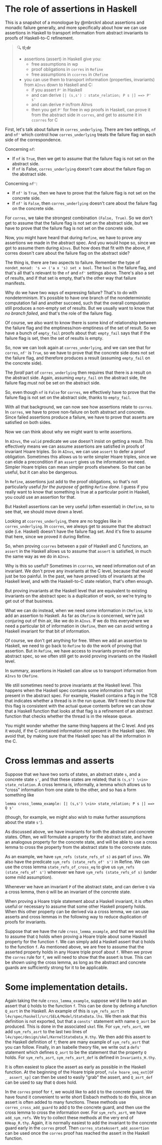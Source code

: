 <!--
     Copyright 2021, Data61, CSIRO (ABN 41 687 119 230)

     SPDX-License-Identifier: CC-BY-SA-4.0
-->

# The role of assertions in Haskell

This is a snapshot of a monologue by @mbrcknl about assertions and monadic failure generally, and more specifically about how we can use assertions in Haskell to transport information from abstract invariants to proofs of Haskell-to-C refinement.

> :mag: **tl;dr**
> * assertions (assert) in Haskell give you:
>   * free assumptions in wp
>   * proof obligations in `corres` in `Refine`
>   * free assumptions in `ccorres` in `CRefine`
> * you can use them to transport information (properties, invariants) from `AInvs` down to Haskell and C:
>   * if you assert `P'` in Haskell
>   * and can derive `[| (s,s') : state_relation; P s |] ==> P' s'`
>   * and can derive `P` in/from AInvs
>   * then you get `P'` for free in wp proofs in Haskell, can prove it from the abstract side in `corres`, and get to assume it in `ccorres` for C

First, let's talk about failure in `corres_underlying`. There are two settings, `nf` and `nf'` which control how `corres_underlying` treats the failure flag on each side of the correspondence.

Concerning `nf`:
* If `nf` is `True`, then we get to assume that the failure flag is not set on the abstract side.
* If `nf` is False, `corres_underlying` doesn't care about the failure flag on the abstract side.

Concerning `nf'`:
* If `nf'` is `True`, then we have to prove that the failure flag is not set on the concrete side.
* If `nf'` is `False`, then `corres_underlying` doesn't care about the failure flag on the concrete side.

For `corres`, we take the strongest combination `(False, True)`. So we don't get to assume that the failure flag is not set on the abstract side, but we have to prove that the failure flag is not set on the concrete side.

Now, you might have heard that during `Refine`, we have to prove any assertions we made in the abstract spec. And you would hope so, since we got to assume them during `AInvs`. But how does that fit with the above, if corres doesn't care about the failure flag on the abstract side?

The thing is, there are two aspects to failure. Remember the type of `nondet_monad: 's => ('a x 's) set x bool`. The `bool` is the failure flag, and that's all that's relevant to the `nf` and `nf'` settings above. There's also a set of results, and if that set is empty, that's the other way that failure manifests.

Why do we have two ways of expressing failure? That's to do with nondeterminism. It's possible to have one branch of the nondeterministic computation fail and another succeed, such that the overall computation still produces a non-empty set of results. But we usually want to know that *no branch failed*, and that's the role of the failure flag.

Of course, we also want to know there is some kind of relationship between the failure flag and the emptiness/non-emptiness of the set of result. So we have a bunch of `empty_fail` proofs about that: `empty_fail` says that if the failure flag is set, then the set of results is empty.

So, now we can look again at `corres_underlying`, and we can see that for `corres`, `nf'` is `True`, so we have to prove that the concrete side does not set the failure flag, and therefore produces a result (assuming `empty_fail` on the concrete side).

The *forall* part of `corres_underlying` then requires that there is a result on the abstract side. Again, assuming `empty_fail` on the abstract side, the failure flag must not be set on the abstract side.

So, even though `nf` is `False` for `corres`, we effectively have to prove that the failure flag is not set on the abstract side, thanks to `empty_fail`.

With all that background, we can now see how assertions relate to `corres`. In `corres`, we have to prove non-failure on both abstract and concrete. Since failed assertions produce a failure, we have to prove that asserts are satisfied on both sides.

Now we can think about why we might want to write assertions.

In `AInvs`, the `valid` predicate we use doesn't insist on getting a result. This effectively means we can assume assertions are satisfied in proofs of invariant Hoare triples. So in `AInvs`, we can use `assert` to defer a proof obligation. Sometimes this allows us to write simpler Hoare triples, since we can elide a precondition if an `assert` gives us the information we need. Simpler Hoare triples can mean simpler proofs elsewhere. So that can be useful, but it can also be dangerous.

In `Refine`, assertions just add to the proof obligations, so that's not particularly useful *for the purpose of getting `Refine` done*. I guess if you really want to know that something is true at a particular point in Haskell, you could use an assertion for that.

But Haskell assertions can be very useful (often essential) in `CRefine`, so to see that, we should move down a level.

Looking at `ccorres_underlying`, there are no toggles like in `corres_underlying`. In `ccorres`, we always get to assume that the abstract side (i.e. Haskell) doesn't have the failure flag set. And it's fine to assume that here, since we proved it during Refine.

So, when proving `ccorres` between a pair of Haskell and C functions, an `assert` in the Haskell allows us to assume that `assert` is satisfied, in much the same way as we do in `AInvs`.

Why is this so useful? Sometimes in `ccorres`, we need information out of an invariant. We don't prove any invariants at the C level, because that would just be too painful. In the past, we have proved lots of invariants at the Haskell level, and with the Haskell-to-C state relation, that's often enough.

But proving invariants at the Haskell level that are equivalent to existing invariants on the abstract spec is a duplication of work, so we're trying to get out of that business.

What we can do instead, when we need some information in `CRefine`, is to add an assertion to Haskell. As far as `CRefine` is concerned, we're just conjuring out of thin air, like we do in `AInvs`. If we do this everywhere we need a particular bit of information in `CRefine`, then we can avoid writing a Haskell invariant for that bit of information.

Of course, we don't get anything for free. When we add an assertion to Haskell, we need to go back to `Refine` to do the work of proving that assertion. But in `Refine`, we have access to invariants proved on the abstract spec, so we often still get to avoid proving invariants on the Haskell level.

In summary, assertions in Haskell can allow us to transport information from `AInvs` to `CRefine`.

We still sometimes need to prove invariants at the Haskell level. This happens when the Haskell spec contains some information that's not present in the abstract spec. For example, Haskell contains a flag in the TCB that indicates whether a thread is in the run queue. We'll need to show that this flag is consistent with the actual queue contents before we can show that a Haskell function that looks at that flag is a refinement of an abstract function that checks whether the thread is in the release queue.

You might wonder whether the same thing happens at the C level. And yes it would, if the C contained information not present in the Haskell spec. We avoid that, by making sure that the Haskell spec has all the information in the C.

# Cross lemmas and asserts

Suppose that we have two sorts of states, an abstract state `s`, and a concrete state `s'`, and that these states are related; that is `(s,s') \<in> state_relation`.  A cross lemma is, informally, a lemma which allows us to "cross" information from one state to the other, and so has a form something like

`lemma cross_lemma_example:
  [| (s,s') \<in> state_relation; P s |] ==> Q s'`

(though, for example, we might also wish to make further assumptions about the state `s'`).

As discussed above, we have invariants for both the abstract and concrete states. Often, we will formulate a property for the abstract state, and have an analogous property for the concrete state, and will be able to use a cross lemma to cross the property from the abstract state to the concrete state.

As an example, we have `sym_refs (state_refs_of s)` as part of `invs`. We also have the predicate `sym_refs (state_refs_of' s')` in Refine. We can use the cross lemma `state_refs_of_cross_eq` to give us `sym_refs (state_refs_of' s')` whenever we have `sym_refs (state_refs_of s)` (under some mild assumption).

Whenever we have an invariant `P` of the abstract state, and can derive `Q` via a cross lemma, then `Q` will be an invariant of the concrete state.

When proving a Hoare triple statement about a Haskell invariant, it is often useful or necessary to assume that some other Haskell property holds. When this other property can be derived via a cross lemma, we can use asserts and cross lemmas in the following way to reduce duplication of proofs for invariants.

Suppose that we have the rule `cross_lemma_example`, and that we would like to assume that `Q` holds when proving a Hoare triple about some Haskell property for the function `f`. We can simply add a Haskell assert that `Q` holds to the function `f`. As mentioned above, we are free to assume that the asserted property holds in any Hoare triple proof about `f`. When we prove the `corres` rule for `f`, we will need to show that the assert is true. This can be shown using the cross lemma, as long as the abstract and concrete guards are sufficiently strong for it to be applicable.

# Some implementation details.

Again taking the rule `cross_lemma_example`, suppose we'd like to add an assert that `Q` holds to the function `f`. This can be done by defining a function `Q_asrt` in the Haskell. An example of this is `sym_refs_asrt` in `l4v/spec/haskell/src/SEL4/Model/StateData.lhs`. We then ask that this definition is not exported, but that a `consts'` statement with name `Q_asrt` be produced. This is done in the associated `skel` file. For `sym_refs_asrt`, we add `sym_refs_asrt` to the last two lines of `l4v/spec/design/skel/KernelStateData_H.thy`. We then add this assert to the Haskell definition of `f`; there are many example of `sym_refs_asrt` that you can follow. Finally, in an Isabelle theory file, we write out a `defs'` statement which defines `Q_asrt` to be the statement that the property `Q` holds. For `sym_refs_asrt`, `sym_refs_asrt_def` is defined in `Invariants_H.thy`.

It is often easiest to place the assert as early as possible in the Haskell function. At the beginning of the Hoare triple proof, `rule hoare_seq_ext[OF _ assert_sp]` can then be used to easily "grab" the assert, and `Q_asrt_def` can be used to say that `Q` does hold.

In the `corres` proof for `f`, we would like to add `Q` to the concrete guard. We have found it convenient to write short Eisbach methods to do this, since an assert is often added to many functions. These methods use `corres_cross_add_guard` to add `Q` to the concrete guard, and then use the cross lemma to cross the information over. For `sym_refs_asrt`, we have `add_sym_refs`. We try to collect these methods at the very end of `KHeap_R.thy`. Again, it is normally easiest to add the invariant to the concrete guard early in the `corres` proof. Then `corres_stateAssert_add_assertion` can be used once the `corres` proof has reached the assert in the Haskell function.
